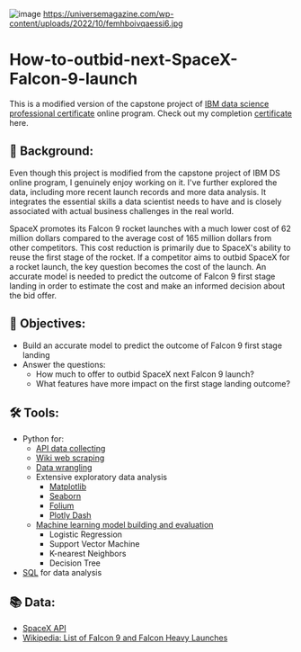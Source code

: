 ![image](https://github.com/wangtuguahhh/How-to-bid-against-next-SpaceX-Falcon-9-launch/assets/130683390/5f1e1424-b11b-43dd-97ec-7fedc1c12f73)
https://universemagazine.com/wp-content/uploads/2022/10/femhboivqaessi6.jpg
# How-to-outbid-next-SpaceX-Falcon-9-launch
This is a modified version of the capstone project of [IBM data science professional certificate](https://www.coursera.org/professional-certificates/ibm-data-science) online program. Check out my completion [certificate](https://coursera.org/share/9af09f14707a3324143dbcd6d23bd719) here.
## 🚀 Background:
Even though this project is modified from the capstone project of IBM DS online program, I genuinely enjoy working on it. I've further explored the data, including more recent launch records and more data analysis. It integrates the essential skills a data scientist needs to have and is closely associated with actual business challenges in the real world. 

SpaceX promotes its Falcon 9 rocket launches with a much lower cost of 62 million dollars compared to the average cost of 165 million dollars from other competitors. This cost reduction is primarily due to SpaceX's ability to reuse the first stage of the rocket. If a competitor aims to outbid SpaceX for a rocket launch, the key question becomes the cost of the launch. An accurate model is needed to predict the outcome of Falcon 9 first stage landing in order to estimate the cost and make an informed decision about the bid offer. 
## 🎯 Objectives:
* Build an accurate model to predict the outcome of Falcon 9 first stage landing
* Answer the questions: 
  - How much to offer to outbid SpaceX next Falcon 9 launch?
  - What features have more impact on the first stage landing outcome?
## 🛠 Tools:
* Python for:
  - [API data collecting](step-1-data-collection-spacex-api.ipynb)
  - [Wiki web scraping](step-2-wiki-webscraping.ipynb)
  - [Data wrangling](step-3-data-wrangling-and-eda.ipynb)
  - Extensive exploratory data analysis
    - [Matplotlib](step-3-data-wrangling-and-eda.ipynb)
    - [Seaborn](step-3-data-wrangling-and-eda.ipynb)
    - [Folium](step-3-data-wrangling-and-eda.ipynb)
    - [Plotly Dash](https://github.com/wangtuguahhh/my_spacex_project_dash#readme)
  - [Machine learning model building and evaluation](step-4-ml-model-fitting-and-evaluation.ipynb)
    - Logistic Regression
    - Support Vector Machine
    - K-nearest Neighbors
    - Decision Tree
* [SQL](appendix-1-sql-queries.ipynb) for data analysis
## 📚 Data:
* [SpaceX API](https://github.com/r-spacex/SpaceX-API/tree/master/docs)
* [Wikipedia: List of Falcon 9 and Falcon Heavy Launches](https://en.wikipedia.org/wiki/List_of_Falcon_9_and_Falcon_Heavy_launches)
